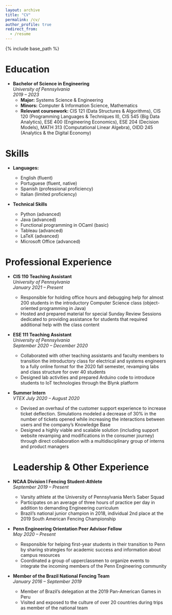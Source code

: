 ```yaml
---
layout: archive
title: "CV"
permalink: /cv/
author_profile: true
redirect_from:
  - /resume
---
```


{% include base_path %}

Education
======
* **Bachelor of Science in Engineering**   
  *University of Pennsylvania*  
  *2019 – 2023*
  * **Major:** Systems Science & Engineering
  * **Minors:** Computer & Information Science, Mathematics
  * **Relevant coursework:** CIS 121 (Data Structures & Algorithms), CIS 120 (Programming Languages & Techniques II), CIS 545 (Big Data Analytics), ESE 400 (Engineering Economics), ESE 204 (Decision Models), MATH 313 (Computational Linear Algebra), OIDD 245 (Analytics & the Digital Economy)

Skills
======
* **Languages:**
  * English (fluent)
  * Portuguese (fluent, native)
  * Spanish (professional proficiency)
  * Italian (limited proficiency)
  
* **Technical Skills**
  * Python (advanced)
  * Java (advanced)
  * Functional programming in OCaml (basic)
  * Tableau (advanced)
  * LaTeX (advanced)
  * Microsoft Office (advanced)

Professional Experience
======
* **CIS 110 Teaching Assistant**  
  *University of Pennsylvania*  
  *January 2021 – Present*
  * Responsible for holding office hours and debugging help for almost 200 students in the introductory Computer Science class (object-oriented programming in Java)
  * Hosted and prepared material for special Sunday Review Sessions dedicated to providing assistance for students that required additional help with the class content

* **ESE 111 Teaching Assistant**  
  *University of Pennsylvania*  
  *September 2020 – December 2020*
  * Collaborated with other teaching assistants and faculty members to transition the introductory class for electrical and systems engineers to a fully online format for the 2020 fall semester, revamping labs and class structure for over 40 students
  * Designed lab activities and prepared Arduino code to introduce students to IoT technologies through the Blynk platform

* **Summer Intern**  
  *VTEX*
  *July 2020 – August 2020* 
  * Devised an overhaul of the customer support experience to increase ticket deflection. Simulations modeled a decrease of 30% in the number of tickets opened while increasing the interactions between users and the company’s Knowledge Base
  * Designed a highly viable and scalable solution (including support website revamping and modifications in the consumer journey) through direct collaboration with a multidisciplinary group of interns and product managers

  # Leadership & Other Experience

* **NCAA Division I Fencing Student-Athlete**  
  *September 2019 – Present*
  * Varsity athlete at the University of Pennsylvania Men’s Saber Squad
  * Participates on an average of three hours of practice per day in addition to demanding Engineering curriculum
  * Brazil’s national junior champion in 2018, individual 2nd place at the 2019 South American Fencing Championship

* **Penn Engineering Orientation Peer Advisor Fellow**  
  *May 2020 – Present*
  * Responsible for helping first-year students in their transition to Penn by sharing strategies for academic success and information about campus resources
  * Coordinated a group of upperclassmen to organize events to integrate the incoming members of the Penn Engineering community

* **Member of the Brazil National Fencing Team**  
  *January 2016 – September 2019* 
  * Member of Brazil’s delegation at the 2019 Pan-American Games in Peru
  * Visited and exposed to the culture of over 20 countries during trips as member of the national team


